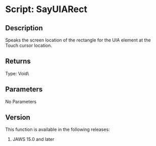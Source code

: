# Script: SayUIARect

## Description

Speaks the screen location of the rectangle for the UIA element at the
Touch cursor location.

## Returns

Type: Void\

## Parameters

No Parameters

## Version

This function is available in the following releases:

1.  JAWS 15.0 and later
